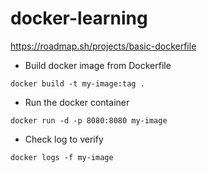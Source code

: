 # docker-learning
https://roadmap.sh/projects/basic-dockerfile


- Build docker image from Dockerfile
```
docker build -t my-image:tag .
```
- Run the docker container
```
docker run -d -p 8080:8080 my-image
```

- Check log to verify
```
docker logs -f my-image
```